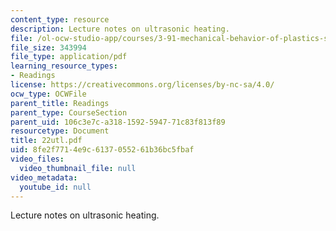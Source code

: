 ```yaml
---
content_type: resource
description: Lecture notes on ultrasonic heating.
file: /ol-ocw-studio-app/courses/3-91-mechanical-behavior-of-plastics-spring-2007/8fe2f7714e9c6137055261b36bc5fbaf_22utl.pdf
file_size: 343994
file_type: application/pdf
learning_resource_types:
- Readings
license: https://creativecommons.org/licenses/by-nc-sa/4.0/
ocw_type: OCWFile
parent_title: Readings
parent_type: CourseSection
parent_uid: 106c3e7c-a318-1592-5947-71c83f813f89
resourcetype: Document
title: 22utl.pdf
uid: 8fe2f771-4e9c-6137-0552-61b36bc5fbaf
video_files:
  video_thumbnail_file: null
video_metadata:
  youtube_id: null
---
```

Lecture notes on ultrasonic heating.